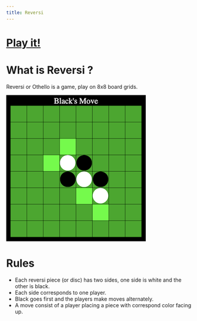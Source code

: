 ```yaml
---
title: Reversi
---
```


# [Play it!](./)

# What is Reversi ?
Reversi or Othello is a game, play on  8x8  board grids.  


![Reversi](./imgs/game.png)  


# Rules
- Each reversi piece (or disc) has two sides, one side is white and the other is black. 
- Each side corresponds to one player.
- Black goes first and the players make moves alternately. 
- A move consist of a player placing a piece with correspond color facing up.